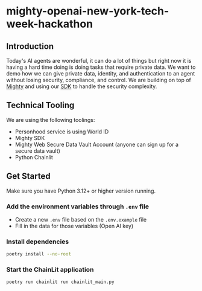 # mighty-openai-new-york-tech-week-hackathon

## Introduction

Today's AI agents are wonderful, it can do a lot of things but right now it is having a hard time doing is doing tasks that require private data. We want to demo how we can give private data, identity, and authentication to an agent without losing security, compliance, and control. We are building on top of [Mighty](https://mightynetwork.ai/) and using our [SDK](https://pypi.org/project/mighty-sdk-core/) to handle the security complexity.

## Technical Tooling
We are using the following toolings:
- Personhood service is using World ID
- Mighty SDK
- Mighty Web Secure Data Vault Account (anyone can sign up for a secure data vault)
- Python Chainlit

## Get Started

Make sure you have Python 3.12+ or higher version running. 

### Add the environment variables through `.env` file
- Create a new `.env` file based on the `.env.example` file
- Fill in the data for those variables (Open AI key)

### Install dependencies

```bash
poetry install --no-root
```

### Start the ChainLit application

```bash
poetry run chainlit run chainlit_main.py
```
